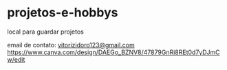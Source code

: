 # projetos-e-hobbys
local para guardar projetos

email de contato: vitorizidoro123@gmail.com
https://www.canva.com/design/DAEGo_BZNV8/47879GnRi8REt0d7yDJmCw/edit
